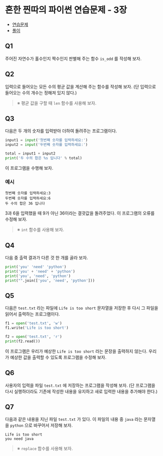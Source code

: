 # 흔한 찐따의 파이썬 연습문제 - 3장
- [연습문제](https://wikidocs.net/42528)
- [풀이](https://wikidocs.net/12769#04)

## Q1
주어진 자연수가 홀수인지 짝수인지 판별해 주는 함수 `is_odd` 를 작성해 보자.

## Q2
입력으로 들어오는 모든 수의 평균 값을 계산해 주는 함수를 작성해 보자. (단 입력으로 들어오는 수의 개수는 정해져 있지 않다.)

> ※ 평균 값을 구할 때 `len` 함수를 사용해 보자.

## Q3
다음은 두 개의 숫자를 입력받아 더하여 돌려주는 프로그램이다.

```python
input1 = input('첫번째 숫자를 입력하세요:')
input2 = input('두번째 숫자를 입력하세요:')

total = input1 + input2
print('두 수의 합은 %s 입니다' % total)
```

이 프로그램을 수행해 보자.

### 예시
```
첫번째 숫자를 입력하세요:3
두번째 숫자를 입력하세요:6
두 수의 합은 36 입니다
```

3과 6을 입력했을 때 9가 아닌 36이라는 결괏값을 돌려주었다. 이 프로그램의 오류를 수정해 보자.

> ※ `int` 함수를 사용해 보자.

## Q4
다음 중 출력 결과가 다른 것 한 개를 골라 보자.

```python
print('you' 'need' 'python')
print('you' + 'need' + 'python')
print('you', 'need', 'python')
print("".join(['you', 'need', 'python']))
```

## Q5
다음은 `test.txt` 라는 파일에 `Life is too short` 문자열을 저장한 후 다시 그 파일을 읽어서 출력하는 프로그램이다.

```python
f1 = open('test.txt', 'w')
f1.write('Life is too short')

f2 = open('test.txt', 'r')
print(f2.read())
```

이 프로그램은 우리가 예상한 `Life is too short` 라는 문장을 출력하지 않는다.
우리가 예상한 값을 출력할 수 있도록 프로그램을 수정해 보자.

## Q6
사용자의 입력을 파일 `test.txt` 에 저장하는 프로그램을 작성해 보자. (단 프로그램을 다시 실행하더라도 기존에 작성한 내용을 유지하고 새로 입력한 내용을 추가해야 한다.)

## Q7
다음과 같은 내용을 지닌 파일 `test.txt` 가 있다. 이 파일의 내용 중 `java` 라는 문자열을 `python` 으로 바꾸어서 저장해 보자.

```
Life is too short
you need java
```

> ※ `replace` 함수를 사용해 보자.
